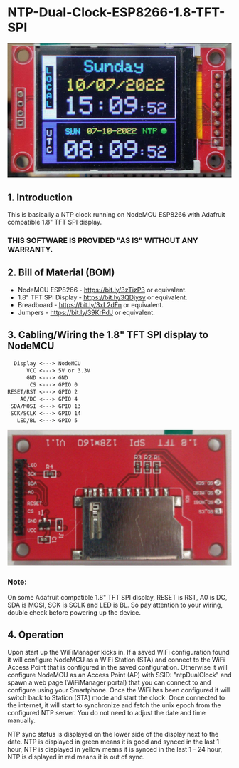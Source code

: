 # NTP-Dual-Clock-ESP8266-1.8-TFT-SPI

![dual clock](https://github.com/kemploe/NTP-Dual-Clock-ESP8266-1.8-TFT-SPI/blob/main/images/2022-07-10_151118.png)

## 1. Introduction

This is basically a NTP clock running on NodeMCU ESP8266 with Adafruit compatible 1.8" TFT SPI display.

### THIS SOFTWARE IS PROVIDED "AS IS" WITHOUT ANY WARRANTY.

## 2. Bill of Material (BOM)

   - NodeMCU ESP8266 - https://bit.ly/3zTizP3 or equivalent.
   - 1.8" TFT SPI Display - https://bit.ly/3QDjysy or equivalent.
   - Breadboard - https://bit.ly/3xL2dFn or equivalent.
   - Jumpers - https://bit.ly/39KrPdJ or equivalent.

## 3. Cabling/Wiring the 1.8" TFT SPI display to NodeMCU
      Display <---> NodeMCU
          VCC <---> 5V or 3.3V
          GND <---> GND
           CS <---> GPIO 0
    RESET/RST <---> GPIO 2
        A0/DC <---> GPIO 4
     SDA/MOSI <---> GPIO 13
     SCK/SCLK <---> GPIO 14
       LED/BL <---> GPIO 5

![1.8" TFT SPI Display](https://github.com/kemploe/NTP-Dual-Clock-ESP8266-1.8-TFT-SPI/blob/main/images/2022-07-01_082841.png)

### Note: 
On some Adafruit compatible 1.8" TFT SPI display, RESET is RST, A0 is DC, SDA is MOSI, SCK is SCLK and LED is BL. So pay attention to your wiring, double check before powering up the device.

## 4. Operation
Upon start up the WiFiManager kicks in. If a saved WiFi configuration found it will configure NodeMCU as a WiFi Station (STA) and connect to the WiFi Access Point that is configured in the saved configuration. Otherwise it will configure NodeMCU as an Access Point (AP) with SSID: "ntpDualClock" and spawn a web page (WiFiManager portal) that you can connect to and configure using your Smartphone. Once the WiFi has been configured it will switch back to Station (STA) mode and start the clock.
Once connected to the internet, it will start to synchronize and fetch the unix epoch from the configured NTP server. You do not need to adjust the date and time manually.

NTP sync status is displayed on the lower side of the display next to the date. NTP is displayed in green means it is good and synced in the last 1 hour, NTP is displayed in yellow means it is synced in the last 1 - 24 hour, NTP is displayed in red means it is out of sync.
